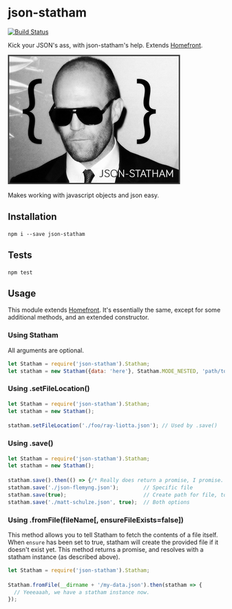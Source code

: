 # json-statham
[![Build Status](https://travis-ci.org/SpoonX/json-statham.svg?branch=master)](https://travis-ci.org/SpoonX/json-statham)

Kick your JSON's ass, with json-statham's help. Extends [Homefront](https://github.com/SpoonX/homefront).

![Statham is awesome man](./stathams.jpg)

Makes working with javascript objects and json easy.

## Installation
`npm i --save json-statham`

## Tests
`npm test`

## Usage
This module extends [Homefront](https://github.com/SpoonX/homefront). It's essentially the same, except for some additional methods, and an extended constructor.

### Using Statham
All arguments are optional.

```js
let Statham = require('json-statham').Statham;
let statham = new Statham({data: 'here'}, Statham.MODE_NESTED, 'path/to/file');
```

### Using .setFileLocation()
```js
let Statham = require('json-statham').Statham;
let statham = new Statham();

statham.setFileLocation('./foo/ray-liotta.json'); // Used by .save()
```

### Using .save()
```js
let Statham = require('json-statham').Statham;
let statham = new Statham();

statham.save().then(() => {/* Really does return a promise, I promise. */});
statham.save('./json-flemyng.json');        // Specific file
statham.save(true);                         // Create path for file, too
statham.save('./matt-schulze.json', true);  // Both options
```

### Using .fromFile(fileName[, ensureFileExists=false])
This method allows you to tell Statham to fetch the contents of a file itself. When `ensure` has been set to true, statham will create the provided file if it doesn't exist yet. This method returns a promise, and resolves with a statham instance (as described above).

```js
let Statham = require('json-statham').Statham;

Statham.fromFile(__dirname + '/my-data.json').then(statham => {
  // Yeeeaaah, we have a statham instance now.
});
```

